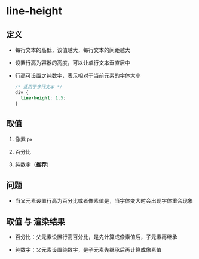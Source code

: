 # line-height

## 定义

  - 每行文本的高低，该值越大，每行文本的间距越大

  - 设置行高为容器的高度，可以让单行文本垂直居中

  - 行高可设置之纯数字，表示相对于当前元素的字体大小

    ```css
    /* 适用于多行文本 */
    div {
      line-height: 1.5;
    }
    ```

## 取值

1.  像素 `px`

2.  百分比

3.  纯数字（**推荐**）

## 问题

  - 当父元素设置行高为百分比或者像素值是，当字体变大时会出现字体重合现象

## 取值 与 渲染结果

  - 百分比：父元素设置行高百分比，是先计算成像素值后，子元素再继承

  - 纯数字：父元素设置纯数字，是子元素先继承后再计算成像素值
